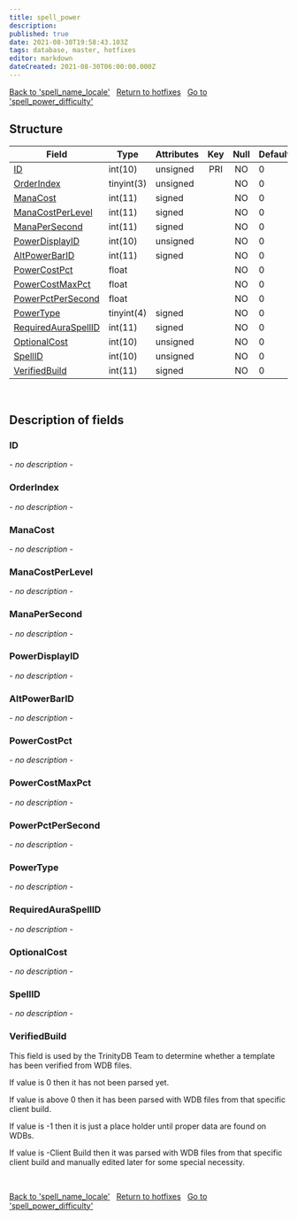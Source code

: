 ```yaml
---
title: spell_power
description: 
published: true
date: 2021-08-30T19:58:43.103Z
tags: database, master, hotfixes
editor: markdown
dateCreated: 2021-08-30T06:00:00.000Z
---
```


<a href="https://dev.trinitycore.info/en/database/master/hotfixes/spell_name_locale" class="mt-5 v-btn v-btn--depressed v-btn--flat v-btn--outlined theme--light v-size--default darkblue--text text--lighten-3"><span class="v-btn__content"><i aria-hidden="true" class="v-icon notranslate v-icon--left mdi mdi-arrow-left theme--light"></i><span>Back to 'spell_name_locale'</span></span></a>&nbsp;&nbsp;&nbsp;<a href="https://dev.trinitycore.info/en/database/master/hotfixes/home" class="mt-5 v-btn v-btn--depressed v-btn--flat v-btn--outlined theme--light v-size--default darkblue--text text--lighten-3"><span class="v-btn__content"><i aria-hidden="true" class="v-icon notranslate v-icon--left mdi mdi-home-outline theme--light"></i><span>Return to hotfixes</span></span></a>&nbsp;&nbsp;&nbsp;<a href="https://dev.trinitycore.info/en/database/master/hotfixes/spell_power_difficulty" class="mt-5 v-btn v-btn--depressed v-btn--flat v-btn--outlined theme--light v-size--default darkblue--text text--lighten-3"><span class="v-btn__content"><span>Go to 'spell_power_difficulty'</span><i aria-hidden="true" class="v-icon notranslate v-icon--right mdi mdi-arrow-right theme--light"></i></span></a>

## Structure

| Field | Type | Attributes | Key | Null | Default | Extra | Comment |
| --- | --- | --- | :---: | :---: | --- | --- | --- |
| [ID](#id) | int(10) | unsigned | PRI | NO | 0 |  |  |
| [OrderIndex](#orderindex) | tinyint(3) | unsigned |  | NO | 0 |  |  |
| [ManaCost](#manacost) | int(11) | signed |  | NO | 0 |  |  |
| [ManaCostPerLevel](#manacostperlevel) | int(11) | signed |  | NO | 0 |  |  |
| [ManaPerSecond](#manapersecond) | int(11) | signed |  | NO | 0 |  |  |
| [PowerDisplayID](#powerdisplayid) | int(10) | unsigned |  | NO | 0 |  |  |
| [AltPowerBarID](#altpowerbarid) | int(11) | signed |  | NO | 0 |  |  |
| [PowerCostPct](#powercostpct) | float |  |  | NO | 0 |  |  |
| [PowerCostMaxPct](#powercostmaxpct) | float |  |  | NO | 0 |  |  |
| [PowerPctPerSecond](#powerpctpersecond) | float |  |  | NO | 0 |  |  |
| [PowerType](#powertype) | tinyint(4) | signed |  | NO | 0 |  |  |
| [RequiredAuraSpellID](#requiredauraspellid) | int(11) | signed |  | NO | 0 |  |  |
| [OptionalCost](#optionalcost) | int(10) | unsigned |  | NO | 0 |  |  |
| [SpellID](#spellid) | int(10) | unsigned |  | NO | 0 |  |  |
| [VerifiedBuild](#verifiedbuild) | int(11) | signed |  | NO | 0 |  |  |
&nbsp;
## Description of fields

### ID
*- no description -*
&nbsp;

### OrderIndex
*- no description -*
&nbsp;

### ManaCost
*- no description -*
&nbsp;

### ManaCostPerLevel
*- no description -*
&nbsp;

### ManaPerSecond
*- no description -*
&nbsp;

### PowerDisplayID
*- no description -*
&nbsp;

### AltPowerBarID
*- no description -*
&nbsp;

### PowerCostPct
*- no description -*
&nbsp;

### PowerCostMaxPct
*- no description -*
&nbsp;

### PowerPctPerSecond
*- no description -*
&nbsp;

### PowerType
*- no description -*
&nbsp;

### RequiredAuraSpellID
*- no description -*
&nbsp;

### OptionalCost
*- no description -*
&nbsp;

### SpellID
*- no description -*
&nbsp;

### VerifiedBuild
This field is used by the TrinityDB Team to determine whether a template has been verified from WDB files.

If value is 0 then it has not been parsed yet.

If value is above 0 then it has been parsed with WDB files from that specific client build.

If value is -1 then it is just a place holder until proper data are found on WDBs.

If value is -Client Build then it was parsed with WDB files from that specific client build and manually edited later for some special necessity.

&nbsp;

<a href="https://dev.trinitycore.info/en/database/master/hotfixes/spell_name_locale" class="mt-5 v-btn v-btn--depressed v-btn--flat v-btn--outlined theme--light v-size--default darkblue--text text--lighten-3"><span class="v-btn__content"><i aria-hidden="true" class="v-icon notranslate v-icon--left mdi mdi-arrow-left theme--light"></i><span>Back to 'spell_name_locale'</span></span></a>&nbsp;&nbsp;&nbsp;<a href="https://dev.trinitycore.info/en/database/master/hotfixes/home" class="mt-5 v-btn v-btn--depressed v-btn--flat v-btn--outlined theme--light v-size--default darkblue--text text--lighten-3"><span class="v-btn__content"><i aria-hidden="true" class="v-icon notranslate v-icon--left mdi mdi-home-outline theme--light"></i><span>Return to hotfixes</span></span></a>&nbsp;&nbsp;&nbsp;<a href="https://dev.trinitycore.info/en/database/master/hotfixes/spell_power_difficulty" class="mt-5 v-btn v-btn--depressed v-btn--flat v-btn--outlined theme--light v-size--default darkblue--text text--lighten-3"><span class="v-btn__content"><span>Go to 'spell_power_difficulty'</span><i aria-hidden="true" class="v-icon notranslate v-icon--right mdi mdi-arrow-right theme--light"></i></span></a>

